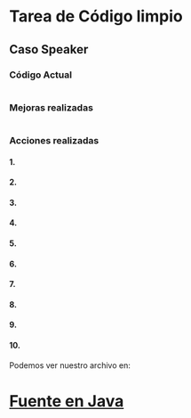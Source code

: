 # Tarea de Código limpio

## Caso Speaker

### Código Actual
```

```

### Mejoras realizadas
```

```

### Acciones realizadas
#### 1. 
#### 2. 
#### 3. 
#### 4. 
#### 5. 
#### 6. 
#### 7. 
#### 8. 
#### 9. 
#### 10. 

Podemos ver nuestro archivo en:
# [Fuente en Java](https://github.com/rclaros/ADS-2019-I/blob/master/src/main/java/rclaros/algoritmos/Fibonacci.java)


